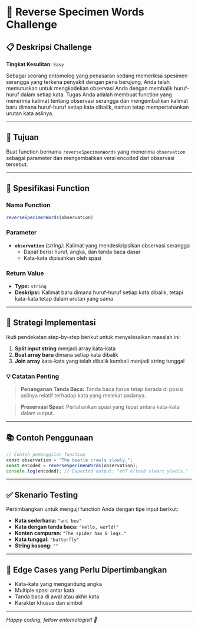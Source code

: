 # 🔬 Reverse Specimen Words Challenge

## 📋 Deskripsi Challenge

**Tingkat Kesulitan:** `Easy`

Sebagai seorang entomolog yang penasaran sedang memeriksa spesimen serangga yang terkena penyakit dengan pena berujung, Anda telah memutuskan untuk mengkodekan observasi Anda dengan membalik huruf-huruf dalam setiap kata. Tugas Anda adalah membuat function yang menerima kalimat tentang observasi serangga dan mengembalikan kalimat baru dimana huruf-huruf setiap kata dibalik, namun tetap mempertahankan urutan kata aslinya.

---

## 🎯 Tujuan

Buat function bernama `reverseSpecimenWords` yang menerima `observation` sebagai parameter dan mengembalikan versi encoded dari observasi tersebut.

---

## 📝 Spesifikasi Function

### Nama Function
```javascript
reverseSpecimenWords(observation)
```

### Parameter
- **`observation`** *(string)*: Kalimat yang mendeskripsikan observasi serangga
  - Dapat berisi huruf, angka, dan tanda baca dasar
  - Kata-kata dipisahkan oleh spasi

### Return Value
- **Type:** `string`
- **Deskripsi:** Kalimat baru dimana huruf-huruf setiap kata dibalik, tetapi kata-kata tetap dalam urutan yang sama

---

## 🔧 Strategi Implementasi

Ikuti pendekatan step-by-step berikut untuk menyelesaikan masalah ini:

1. **Split input string** menjadi array kata-kata
2. **Buat array baru** dimana setiap kata dibalik
3. **Join array** kata-kata yang telah dibalik kembali menjadi string tunggal

### 💡 Catatan Penting

> **Penanganan Tanda Baca:** Tanda baca harus tetap berada di posisi aslinya relatif terhadap kata yang melekat padanya.

> **Preservasi Spasi:** Pertahankan spasi yang tepat antara kata-kata dalam output.

---

## 📚 Contoh Penggunaan

```javascript
// Contoh pemanggilan function
const observation = "The beetle crawls slowly.";
const encoded = reverseSpecimenWords(observation);
console.log(encoded); // Expected output: "ehT elteeb slwarc ylwols."
```

---

## ✅ Skenario Testing

Pertimbangkan untuk menguji function Anda dengan tipe input berikut:

- **Kata sederhana:** `"ant bee"`
- **Kata dengan tanda baca:** `"Hello, world!"`
- **Konten campuran:** `"The spider has 8 legs."`
- **Kata tunggal:** `"butterfly"`
- **String kosong:** `""`

---

## 🐛 Edge Cases yang Perlu Dipertimbangkan

- Kata-kata yang mengandung angka
- Multiple spasi antar kata
- Tanda baca di awal atau akhir kata
- Karakter khusus dan simbol

---

*Happy coding, fellow entomologist! 🦗*

